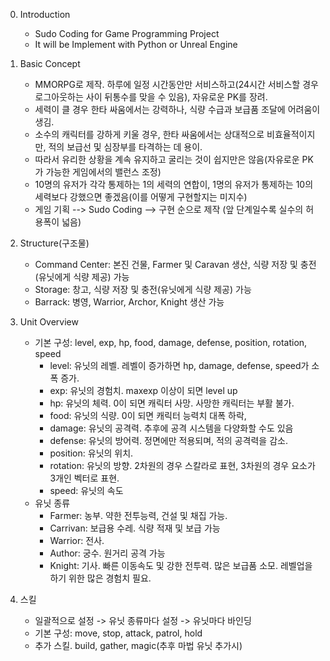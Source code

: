0. Introduction
	- Sudo Coding for Game Programming Project
	- It will be Implement with Python or Unreal Engine

1. Basic Concept
	- MMORPG로 제작. 하루에 일정 시간동안만 서비스하고(24시간 서비스할 경우 로그아웃하는 사이 뒤통수를 맞을 수 있음), 자유로운 PK를 장려.
	- 세력이 클 경우 한타 싸움에서는 강력하나, 식량 수급과 보급품 조달에 어려움이 생김.
	- 소수의 캐릭터를 강하게 키울 경우, 한타 싸움에서는 상대적으로 비효율적이지만, 적의 보급선 및 심장부를 타격하는 데 용이.
	- 따라서 유리한 상황을 계속 유지하고 굴리는 것이 쉽지만은 않음(자유로운 PK가 가능한 게임에서의 밸런스 조정)
	- 10명의 유저가 각각 통제하는 1의 세력의 연합이, 1명의 유저가 통제하는 10의 세력보다 강했으면 좋겠음(이를 어떻게 구현할지는 미지수)
	- 게임 기획 --> Sudo Coding --> 구현 순으로 제작 (앞 단계일수록 실수의 허용폭이 넓음)

2. Structure(구조물)
	- Command Center: 본진 건물, Farmer 및 Caravan 생산, 식량 저장 및 충전(유닛에게 식량 제공) 가능
	- Storage: 창고, 식량 저장 및 충전(유닛에게 식량 제공) 가능
	- Barrack: 병영, Warrior, Archor, Knight 생산 가능
	
3. Unit Overview
	- 기본 구성: level, exp, hp, food, damage, defense, position, rotation, speed
		- level: 유닛의 레벨. 레벨이 증가하면 hp, damage, defense, speed가 소폭 증가.
		- exp: 유닛의 경험치. maxexp 이상이 되면 level up
		- hp: 유닛의 체력. 0이 되면 캐릭터 사망. 사망한 캐릭터는 부활 불가.
		- food: 유닛의 식량. 0이 되면 캐릭터 능력치 대폭 하락,
		- damage: 유닛의 공격력. 추후에 공격 시스템을 다양화할 수도 있음
		- defense: 유닛의 방어력. 정면에만 적용되며, 적의 공격력을 감소.
		- position: 유닛의 위치.
		- rotation: 유닛의 방향. 2차원의 경우 스칼라로 표현, 3차원의 경우 요소가 3개인 벡터로 표현.
		- speed: 유닛의 속도
	- 유닛 종류
		- Farmer: 농부. 약한 전투능력, 건설 및 채집 가능.
		- Carrivan: 보급용 수레. 식량 적재 및 보급 가능
		- Warrior: 전사.
		- Author: 궁수. 원거리 공격 가능
		- Knight: 기사. 빠른 이동속도 및 강한 전투력. 많은 보급품 소모. 레벨업을 하기 위한 많은 경험치 필요.

4. 스킬
	- 일괄적으로 설정 -> 유닛 종류마다 설정 -> 유닛마다 바인딩
	- 기본 구성: move, stop, attack, patrol, hold
	- 추가 스킬. build, gather, magic(추후 마법 유닛 추가시)


